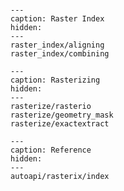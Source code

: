 ```{include} ../README.md

```

```{toctree}
---
caption: Raster Index
hidden:
---
raster_index/aligning
raster_index/combining
```

```{toctree}
---
caption: Rasterizing
hidden:
---
rasterize/rasterio
rasterize/geometry_mask
rasterize/exactextract
```

```{toctree}
---
caption: Reference
hidden:
---
autoapi/rasterix/index
```
